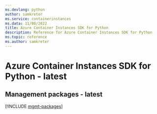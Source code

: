 ```yaml
---
ms.devlang: python
author: samkreter
ms.service: containerinstances
ms.data: 11/08/2022
title: Azure Container Instances SDK for Python
description: Reference for Azure Container Instances SDK for Python
ms.topic: reference
ms.author: samkreter
---
```

# Azure Container Instances SDK for Python - latest

## Management packages - latest
[!INCLUDE [mgmt-packages](container-instances-mgmt-index.md)]